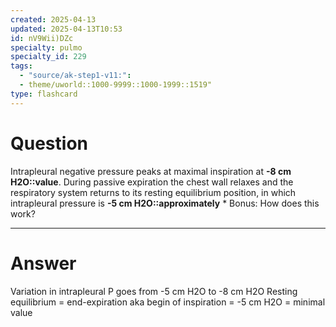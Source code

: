 ```yaml
---
created: 2025-04-13
updated: 2025-04-13T10:53
id: nV9Wii)DZc
specialty: pulmo
specialty_id: 229
tags:
  - "source/ak-step1-v11:": 
  - theme/uworld::1000-9999::1000-1999::1519"
type: flashcard
---
```


# Question
Intrapleural negative pressure peaks at maximal inspiration at **-8 cm H2O::value**. During passive expiration the chest wall relaxes and the respiratory system returns to its resting equilibrium position, in which intrapleural pressure is **-5 cm H2O::approximately**  * Bonus: How does this work?

---

# Answer
Variation in intrapleural P goes from -5 cm H2O to -8 cm H2O Resting equilibrium = end-expiration aka begin of inspiration = -5 cm H2O = minimal value